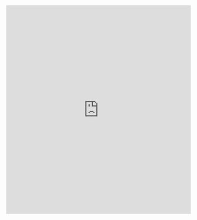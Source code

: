 <p><iframe allowfullscreen width="100%" height="569" class="google-slides-iframe" frameborder="0" scrolling="no" src="https://docs.google.com/presentation/d/e/2PACX-1vSnZHYtKXd_iZ3XZTqiZgYDNDE3RafubazfgsLEQOdgp7be2Lg1ygFHvX-VJEe5V4PHJSbuKNTXQR5X/embed?start=false&amp;loop=false&amp;delayms=3000"></iframe></p>